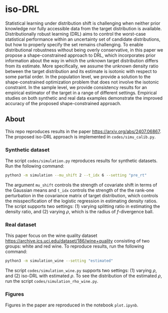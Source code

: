 # iso-DRL

Statistical learning under distribution shift is challenging when neither prior knowledge nor fully accessible data from the target distribution is available. Distributionally robust learning (DRL) aims to control the worst-case statistical performance within an uncertainty set of candidate distributions, but how to properly specify the set remains challenging. To enable distributional robustness without being overly conservative, in this paper we propose a shape-constrained approach to DRL, which incorporates prior information about the way in which the unknown target distribution differs from its estimate. 
More specifically, we assume the unknown density ratio between the target distribution and its estimate is isotonic with respect to some partial order. In the population level, we provide a solution to the shape-constrained optimization problem that does not involve the isotonic constraint. In the sample level, we provide consistency results for an empirical estimator of the target in a range of different settings. Empirical studies on both synthetic and real data examples demonstrate the improved accuracy of the proposed shape-constrained approach.


## About

This repo reproduces results in the paper <https://arxiv.org/abs/2407.06867>. The proposed iso-DRL approach is implemented in ```codes/simu_calib.py```.

### Synthetic dataset

The script ```codes/simulation.py``` reproduces results for synthetic datasets. Run the following command:


```bash
python3 -m simulation --mu_shift 2 --t_idx 6 --setting "pre_rt"
```

The argument ```mu_shift``` controls the strength of covariate shift in terms of the Gaussian means and ```t_idx``` controls the strength of the the rank-one perturbation in the covariance matrix of target distribution, which controls the misspecification of the logistic regression in estimating density ratios. The script supports two settings: (1) varying splitting ratio in estimating the density ratio, and (2) varying $\rho$, which is the radius of $f$-divergence ball.


### Real dataset

This paper focus on the wine quality dataset <https://archive.ics.uci.edu/dataset/186/wine+quality> consisting of two groups: white and red wine. To reproduce results, run the following command:

```bash
python3 -m simulation_wine --setting "estimated"
```

The script ```codes/simulation_wine.py``` supports two settings: (1) varying $\rho$, and (2) iso-DRL with estimated $\rho$. To see the distribution of the estimated $\rho$, run the script ```codes/simulation_rho_wine.py```.


### Figures

Figures in the paper are reproduced in the notebook ```plot.ipynb```.






